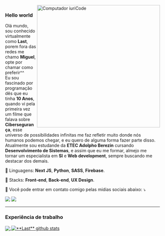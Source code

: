 <img src="https://img.freepik.com/free-vector/design-inspiration-concept-illustration_114360-3992.jpg?w=826&t=st=1667476369~exp=1667476969~hmac=d822e71b0a8a015b085c6d29c0536d5d244cb0e2955ea8fcd261c002773afbb0" min-width="400px" max-width="400px" width="400px" align="right" alt="Computador iuriCode">

### Hello world
<p align="left"> 
  Olá mundo, sou conhecido virtualmente como <strong>Last</strong>, porem fora das redes me chamo <strong>Miguel</strong>,
  opte por chamar como preferir^^
  </br>
  Eu sou fascinado por programação dês que eu tinha <strong>10 Anos</strong>, quando vi pela primeira vez 
  um filme que falava sobre <strong>Cibersegurança</strong>, esse universo de possibilidades infinitas me faz refletir muito
  donde nós humanos podemos chegar, e eu quero de alguma forma fazer parte disso.
  </br>
  Atualmente sou estudande da <strong>ETEC Adolpho Berezin</strong> cursando <strong>Desenvolvimento de Sistemas</strong>, e assim
  que eu me formar, almejo me tornar um especialista em <strong>SI</strong> e <strong>Web development</strong>,
  sempre buscando me destacar dos demais.
  </p>

<p align="left">
  🦄 Linguagens: <strong>Next JS</strong>, <strong>Python</strong>, <strong>SASS</strong>, <strong>Firebase</strong>.
</p>

<p align="left">
  💼 Stacks: <strong>Front-end</strong>, <strong>Back-end</strong>, <strong>UX Design</strong>.
</p>

<p align="left">
  💌 Você pode entrar em contato comigo pelas midias sociais abaixo: ⤵️
</p>

<p align="left">
  <a href="https://www.linkedin.com/in/miguelbarrosdev/" alt="Linkedin">
  <img src="https://img.shields.io/badge/-Linkedin-0e76a8?style=flat-square&logo=Linkedin&logoColor=white&link=" /></a>

  <a href="https://instagram.com/eu.last/" alt="Instagram">
  <img src="https://img.shields.io/badge/-Instagram-DF0174?style=flat-square&labelColor=DF0174&logo=instagram&logoColor=white&link=LINK-DO-SEU-INSTAGRAM"/></a>
</p>  

<hr/>

### Experiência de trabalho

<a href="https://eulast.vercel.app/">
  <img align="center" src="https://github-readme-stats.vercel.app/api/top-langs/?username=miguel-barros&theme=dracula&hide_langs_below=1" />
</a>

<a href="https://eulast.vercel.app/">
 <img align="center" src="https://github-readme-stats.vercel.app/api?username=miguel-barros&show_icons=true&theme=dracula&line_height=27" alt="**Last** github stats"/>
</a>

[website]: https://eulast.vercel.app/
[twitter]: https://twitter.com/yLastx
[instagram]: https://www.instagram.com/eu.last/
[linkedin]: https://www.linkedin.com/in/miguelbarrosdev/
<br>
